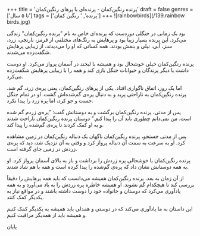 +++
title = 'پرنده رنگین‌کمان - پرنده‌ای با پرهای رنگین‌کمان'
draft = false
genres = ['تا ۵ سال']
tags = ['پرنده', ' رنگین کمان']
+++
![rainbowbirds](/139.rainbow birds.jpg)

بود یک زمانی در جنگلی دوردست که پرنده‌ای خاص به نام "پرنده رنگین‌کمان" زندگی می‌کرد. این پرنده بسیار زیبا بود و پرهایش به رنگ‌های مختلفی از قرمز، نارنجی، زرد، سبز، آبی، نیلی و بنفش بودند. همه کسانی که او را می‌دیدند، از زیبایی پرهایش شگفت‌زده می‌شدند.

پرنده رنگین‌کمان خیلی خوشحال بود و همیشه با لبخند در آسمان پرواز می‌کرد. او دوست داشت با دیگر پرندگان و حیوانات جنگل بازی کند و همه را با زیبایی پرهایش شگفت‌زده می‌کرد.

اما یک روز، اتفاق ناگواری افتاد. یکی از پرهای رنگین‌کمان، یعنی پره‌ی زرد، گم شد. پرنده رنگین‌کمان به ناراحتی پرید و به دنبال پره‌ی گم‌شده‌اش گشت. او در تمام جنگل جست و جو کرد، اما پره زرد را پیدا نکرد.

پس از مدتی، پرنده رنگین‌کمان برگشت و به دوستانش گفت: "پره‌ی زردم گم شده است. من نمی‌دانم چطوری باید آن را پیدا کنم." دوستان پرنده رنگین‌کمان ناراحت شدند و به او کمک کردند تا پره‌ی گم‌شده را پیدا کند.

پس از مدتی جستجو، پرنده رنگین‌کمان ناگهان یک دنباله رنگین‌کمان در زمین مشاهده کرد. او به سرعت به سمت آن دنباله پرواز کرد و وقتی به آن نزدیک شد، دید که پره‌ی زردش در زمین جای گرفته است.

پرنده رنگین‌کمان با خوشحالی پره زردش را برداشت و باز به بالای آسمان پرواز کرد. او به همه دوستانش نشان داد که پره‌ی گم‌شده را پیدا کرده است و همه با هم شاد شدند.

از آن زمان به بعد، پرنده رنگین‌کمان همیشه می‌دانست که باید همه پرهایش را دقیقاً بررسی کند تا هیچکدام گم نشوند. او همیشه خاطره پره زردش را به یاد می‌آورد و به همه یادآوری می‌کرد که دوستان و خانواده خود را دوست داشته باشند و در مواقع نیاز به یکدیگر کمک کنند.

این داستان به ما یادآوری می‌کند که در دوستی و همدلی باید همیشه به یکدیگر کمک کنیم و همیشه باید از همدیگر مراقبت کنیم.



پایان